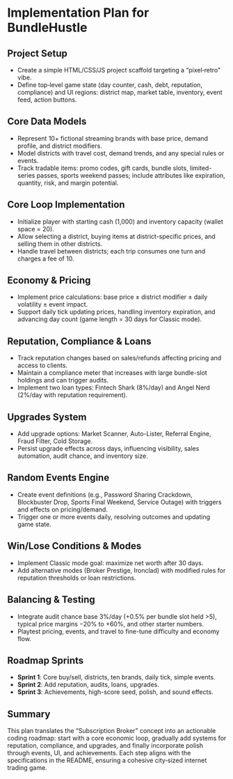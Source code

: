 Implementation Plan for BundleHustle
===================================

Project Setup
-------------
- Create a simple HTML/CSS/JS project scaffold targeting a “pixel‑retro” vibe.
- Define top‑level game state (day counter, cash, debt, reputation, compliance) and UI regions: district map, market table, inventory, event feed, action buttons.

Core Data Models
----------------
- Represent 10+ fictional streaming brands with base price, demand profile, and district modifiers.
- Model districts with travel cost, demand trends, and any special rules or events.
- Track tradable items: promo codes, gift cards, bundle slots, limited-series passes, sports weekend passes; include attributes like expiration, quantity, risk, and margin potential.

Core Loop Implementation
------------------------
- Initialize player with starting cash (1,000) and inventory capacity (wallet space = 20).
- Allow selecting a district, buying items at district-specific prices, and selling them in other districts.
- Handle travel between districts; each trip consumes one turn and charges a fee of 10.

Economy & Pricing
-----------------
- Implement price calculations: base price ± district modifier ± daily volatility ± event impact.
- Support daily tick updating prices, handling inventory expiration, and advancing day count (game length = 30 days for Classic mode).

Reputation, Compliance & Loans
------------------------------
- Track reputation changes based on sales/refunds affecting pricing and access to clients.
- Maintain a compliance meter that increases with large bundle-slot holdings and can trigger audits.
- Implement two loan types: Fintech Shark (8%/day) and Angel Nerd (2%/day with reputation requirement).

Upgrades System
---------------
- Add upgrade options: Market Scanner, Auto-Lister, Referral Engine, Fraud Filter, Cold Storage.
- Persist upgrade effects across days, influencing visibility, sales automation, audit chance, and inventory size.

Random Events Engine
--------------------
- Create event definitions (e.g., Password Sharing Crackdown, Blockbuster Drop, Sports Final Weekend, Service Outage) with triggers and effects on pricing/demand.
- Trigger one or more events daily, resolving outcomes and updating game state.

Win/Lose Conditions & Modes
---------------------------
- Implement Classic mode goal: maximize net worth after 30 days.
- Add alternative modes (Broker Prestige, Ironclad) with modified rules for reputation thresholds or loan restrictions.

Balancing & Testing
-------------------
- Integrate audit chance base 3%/day (+0.5% per bundle slot held >5), typical price margins −20% to +60%, and other starter numbers.
- Playtest pricing, events, and travel to fine-tune difficulty and economy flow.

Roadmap Sprints
---------------
- **Sprint 1**: Core buy/sell, districts, ten brands, daily tick, simple events.
- **Sprint 2**: Add reputation, audits, loans, upgrades.
- **Sprint 3**: Achievements, high-score seed, polish, and sound effects.

Summary
-------
This plan translates the “Subscription Broker” concept into an actionable coding roadmap: start with a core economic loop, gradually add systems for reputation, compliance, and upgrades, and finally incorporate polish through events, UI, and achievements. Each step aligns with the specifications in the README, ensuring a cohesive city‑sized internet trading game.

